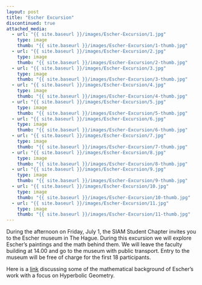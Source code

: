 ```yaml
---
layout: post
title: "Escher Excursion"
discontinued: true
attached_media:
  - url: "{{ site.baseurl }}/images/Escher-Excursion/1.jpg"
    type: image
    thumb: "{{ site.baseurl }}/images/Escher-Excursion/1-thumb.jpg"
  - url: "{{ site.baseurl }}/images/Escher-Excursion/2.jpg"
    type: image
    thumb: "{{ site.baseurl }}/images/Escher-Excursion/2-thumb.jpg"
  - url: "{{ site.baseurl }}/images/Escher-Excursion/3.jpg"
    type: image
    thumb: "{{ site.baseurl }}/images/Escher-Excursion/3-thumb.jpg"
  - url: "{{ site.baseurl }}/images/Escher-Excursion/4.jpg"
    type: image
    thumb: "{{ site.baseurl }}/images/Escher-Excursion/4-thumb.jpg"
  - url: "{{ site.baseurl }}/images/Escher-Excursion/5.jpg"
    type: image
    thumb: "{{ site.baseurl }}/images/Escher-Excursion/5-thumb.jpg"
  - url: "{{ site.baseurl }}/images/Escher-Excursion/6.jpg"
    type: image
    thumb: "{{ site.baseurl }}/images/Escher-Excursion/6-thumb.jpg"
  - url: "{{ site.baseurl }}/images/Escher-Excursion/7.jpg"
    type: image
    thumb: "{{ site.baseurl }}/images/Escher-Excursion/7-thumb.jpg"
  - url: "{{ site.baseurl }}/images/Escher-Excursion/8.jpg"
    type: image
    thumb: "{{ site.baseurl }}/images/Escher-Excursion/8-thumb.jpg"
  - url: "{{ site.baseurl }}/images/Escher-Excursion/9.jpg"
    type: image
    thumb: "{{ site.baseurl }}/images/Escher-Excursion/9-thumb.jpg"
  - url: "{{ site.baseurl }}/images/Escher-Excursion/10.jpg"
    type: image
    thumb: "{{ site.baseurl }}/images/Escher-Excursion/10-thumb.jpg"
  - url: "{{ site.baseurl }}/images/Escher-Excursion/11.jpg"
    type: image
    thumb: "{{ site.baseurl }}/images/Escher-Excursion/11-thumb.jpg"    
---
```


During the afternoon on Friday, July 1, the SIAM Student Chapter invites you to the Escher museum in The Hague.
During this excursion we will explore Escher’s paintings and the math behind them. We will leave the faculty building at 14.00 and 
go to the museum with public transport. Entry to the museum will be free of charge for the first 18 participants. 

Here is a [link] discussing some of the mathematical background of Escher’s work with a focus on Hyperbolic Geometry.

[link]: http://www.math.cornell.edu/~mec/Winter2009/Mihai/